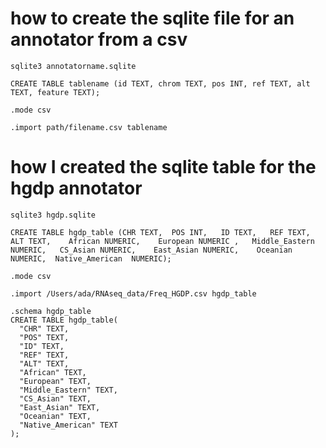 # how to create the sqlite file for an annotator from a csv

``` 
sqlite3 annotatorname.sqlite

CREATE TABLE tablename (id TEXT, chrom TEXT, pos INT, ref TEXT, alt TEXT, feature TEXT);

.mode csv

.import path/filename.csv tablename 
```


# how I created the sqlite table for the hgdp annotator

```
sqlite3 hgdp.sqlite

CREATE TABLE hgdp_table (CHR TEXT,  POS INT,   ID TEXT,   REF TEXT,  ALT TEXT,    African NUMERIC,    European NUMERIC ,   Middle_Eastern NUMERIC,   CS_Asian NUMERIC,    East_Asian NUMERIC,    Oceanian   NUMERIC,  Native_American  NUMERIC);

.mode csv

.import /Users/ada/RNAseq_data/Freq_HGDP.csv hgdp_table

.schema hgdp_table
CREATE TABLE hgdp_table(
  "CHR" TEXT,
  "POS" TEXT,
  "ID" TEXT,
  "REF" TEXT,
  "ALT" TEXT,
  "African" TEXT,
  "European" TEXT,
  "Middle_Eastern" TEXT,
  "CS_Asian" TEXT,
  "East_Asian" TEXT,
  "Oceanian" TEXT,
  "Native_American" TEXT
);
```
